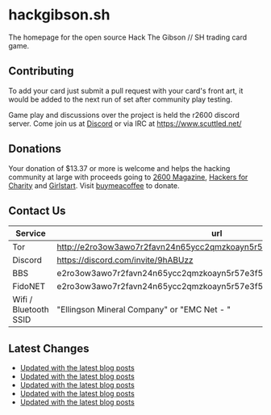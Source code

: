 # hackgibson.sh
The homepage for the open source Hack The Gibson // SH trading card game.


## Contributing

To add your card just submit a pull request with your card's front art, it would be added to the next run of set after community play testing.

Game play and discussions over the project is held the r2600 discord server. Come join us at [Discord](https://discord.com/invite/9hABUzz) or via IRC at https://www.scuttled.net/


## Donations

Your donation of $13.37 or more is welcome and helps the hacking community at large with proceeds going to [2600 Magazine](https://2600.com/), [Hackers for Charity](https://hackersforcharity.org) and [Girlstart](https://girlstart.org).  Visit [buymeacoffee](https://www.buymeacoffee.com/hackgibson.sh) to donate.


## Contact Us

Service | url
-|-
Tor | http://e2ro3ow3awo7r2favn24n65ycc2qmzkoayn5r57e3f56nvjwdcgg32ad.onion
Discord | https://discord.com/invite/9hABUzz
BBS | e2ro3ow3awo7r2favn24n65ycc2qmzkoayn5r57e3f56nvjwdcgg32ad.onion:23
FidoNET | e2ro3ow3awo7r2favn24n65ycc2qmzkoayn5r57e3f56nvjwdcgg32ad.onion:24554
Wifi / Bluetooth SSID | "Ellingson Mineral Company" or "EMC Net - <fidonet address>"

## Latest Changes
<!-- BLOG-POST-LIST:START -->
- [Updated with the latest blog posts](https://github.com/DFW2600/hackgibson.sh/commit/a6efcb0907fc0540d8e12fcc477c9b33a0e532c0)
- [Updated with the latest blog posts](https://github.com/DFW2600/hackgibson.sh/commit/c89602b960091990a67223909072ed6269fee7b0)
- [Updated with the latest blog posts](https://github.com/DFW2600/hackgibson.sh/commit/1c75a4e5df11b423f55ca57ea0902eaf373c85e6)
- [Updated with the latest blog posts](https://github.com/DFW2600/hackgibson.sh/commit/5eb4f9cd19a081e55e0089d42c2c87cc555d2e51)
- [Updated with the latest blog posts](https://github.com/DFW2600/hackgibson.sh/commit/2284b5d0df6a7a517afdf00abaf2e8689b574167)
<!-- BLOG-POST-LIST:END -->
